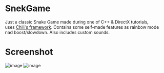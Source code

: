 # SnekGame
Just a classic Snake Game made during one of C++ & DirectX tutorials, uses [Chili's framework](https://github.com/planetchili/chili_framework). Contains some self-made features as rainbow mode nad boost/slowdown. Also includes custom sounds.
# Screenshot
![image](https://user-images.githubusercontent.com/43910111/188996691-528720d5-3149-479b-b210-eec92ec8b4cc.png)
![image](https://user-images.githubusercontent.com/43910111/188996717-d7492e02-fac4-45ab-af55-ada6f39fb452.png)
